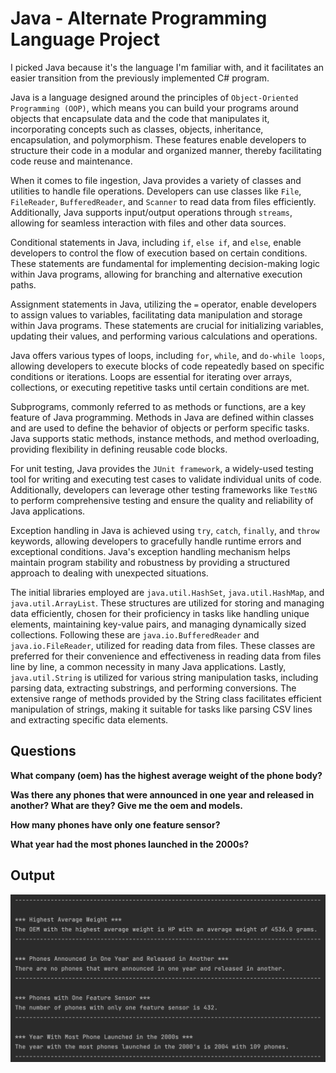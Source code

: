 # Java - Alternate Programming Language Project

I picked Java because it's the language I'm familiar with, and it facilitates an easier transition from the previously implemented C# program. 

Java is a language designed around the principles of `Object-Oriented Programming (OOP)`, which means you can build your programs around objects that encapsulate data and the code that manipulates it, incorporating concepts such as classes, objects, inheritance, encapsulation, and polymorphism. These features enable developers to structure their code in a modular and organized manner, thereby facilitating code reuse and maintenance.

When it comes to file ingestion, Java provides a variety of classes and utilities to handle file operations. Developers can use classes like `File`, `FileReader`, `BufferedReader`, and `Scanner` to read data from files efficiently. Additionally, Java supports input/output operations through `streams`, allowing for seamless interaction with files and other data sources.

Conditional statements in Java, including `if`, `else if`, and `else`, enable developers to control the flow of execution based on certain conditions. These statements are fundamental for implementing decision-making logic within Java programs, allowing for branching and alternative execution paths.

Assignment statements in Java, utilizing the `=` operator, enable developers to assign values to variables, facilitating data manipulation and storage within Java programs. These statements are crucial for initializing variables, updating their values, and performing various calculations and operations.

Java offers various types of loops, including `for`, `while`, and `do-while loops`, allowing developers to execute blocks of code repeatedly based on specific conditions or iterations. Loops are essential for iterating over arrays, collections, or executing repetitive tasks until certain conditions are met.

Subprograms, commonly referred to as methods or functions, are a key feature of Java programming. Methods in Java are defined within classes and are used to define the behavior of objects or perform specific tasks. Java supports static methods, instance methods, and method overloading, providing flexibility in defining reusable code blocks.

For unit testing, Java provides the `JUnit framework`, a widely-used testing tool for writing and executing test cases to validate individual units of code. Additionally, developers can leverage other testing frameworks like `TestNG` to perform comprehensive testing and ensure the quality and reliability of Java applications.

Exception handling in Java is achieved using `try`, `catch`, `finally`, and `throw` keywords, allowing developers to gracefully handle runtime errors and exceptional conditions. Java's exception handling mechanism helps maintain program stability and robustness by providing a structured approach to dealing with unexpected situations.

The initial libraries employed are `java.util.HashSet`, `java.util.HashMap`, and `java.util.ArrayList`. These structures are utilized for storing and managing data efficiently, chosen for their proficiency in tasks like handling unique elements, maintaining key-value pairs, and managing dynamically sized collections. Following these are `java.io.BufferedReader` and `java.io.FileReader`, utilized for reading data from files. These classes are preferred for their convenience and effectiveness in reading data from files line by line, a common necessity in many Java applications. Lastly, `java.util.String` is utilized for various string manipulation tasks, including parsing data, extracting substrings, and performing conversions. The extensive range of methods provided by the String class facilitates efficient manipulation of strings, making it suitable for tasks like parsing CSV lines and extracting specific data elements. 

## Questions
**What company (oem) has the highest average weight of the phone body?**

**Was there any phones that were announced in one year and released in another? What are they? Give me the oem and models.**

**How many phones have only one feature sensor?**

**What year had the most phones launched in the 2000s?**

## Output

![AnswersOutput](Answers.png)
